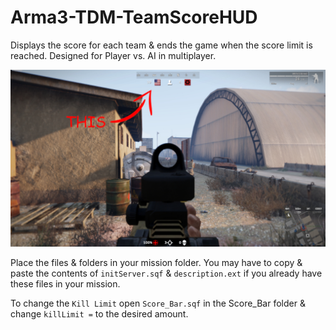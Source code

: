 # Arma3-TDM-TeamScoreHUD
Displays the score for each team &amp; ends the game when the score limit is reached.  Designed for Player vs. AI in multiplayer.

![Screenshot](https://github.com/GaryTheNoTrashCougar/Arma3-TDM-TeamScoreHUD/blob/main/ScoreBar.jpg?raw=true)

Place the files & folders in your mission folder.
You may have to copy & paste the contents of `initServer.sqf` &amp; `description.ext` if you already have these files in your mission.

To change the `Kill Limit` open `Score_Bar.sqf` in the Score_Bar folder &amp; change `killLimit =` to the desired amount.
